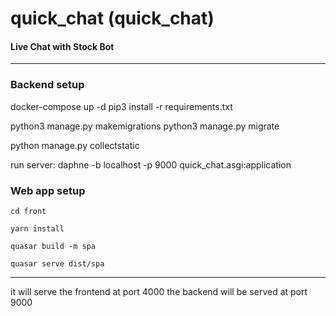 # quick_chat (quick_chat)
#### Live Chat with Stock Bot
_________

### Backend setup
docker-compose up -d
pip3 install -r requirements.txt

python3 manage.py makemigrations
python3 manage.py migrate

python manage.py collectstatic

run server:
daphne -b localhost -p 9000 quick_chat.asgi:application

### Web app setup
`cd front`

`yarn install`

`quasar build -m spa`

`quasar serve dist/spa`
_____
it will serve the frontend at port 4000
the backend will be served at port 9000
